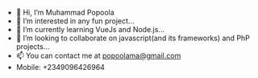 - 👋 Hi, I’m Muhammad Popoola
- 👀 I’m interested in any fun project...
- 🌱 I’m currently learning VueJs and Node.js...
- 💞️ I’m looking to collaborate on javascript(and its frameworks) and PhP projects...
- 📫 You can contact me at popoolama@gmail.com 
- Mobile: +2349096426964

<!---
Popsonjr/Popsonjr is a ✨ special ✨ repository because its `README.md` (this file) appears on your GitHub profile.
You can click the Preview link to take a look at your changes.
--->
